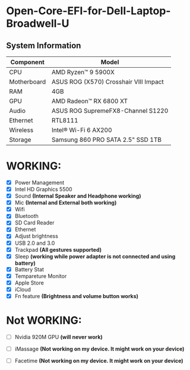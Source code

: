 # Open-Core-EFI-for-Dell-Laptop-Broadwell-U

## System Information

| **Component** | **Model**                             |
| ------------- | ------------------------------------- |
| CPU           | AMD Ryzen™ 9 5900X                    |
| Motherboard   | ASUS ROG (X570) Crosshair VIII Impact |
| RAM           | 4GB                                   |
| GPU           | AMD Radeon™ RX 6800 XT                |
| Audio         | ASUS ROG SupremeFX8-Channel S1220     |
| Ethernet      | RTL8111                               |
| Wireless      | Intel® Wi-Fi 6 AX200                  |
| Storage       | Samsung 860 PRO SATA 2.5" SSD 1TB     |

# WORKING:
- [x] Power Management
- [x] Intel HD Graphics 5500
- [x] Sound **(Internal Speaker and Headphone working)**
- [x] Mic **(Internal and External both working)**
- [x] Wifi
- [x] Bluetooth
- [x] SD Card Reader
- [x] Ethernet
- [x] Adjust brightness 
- [x] USB 2.0 and 3.0
- [x] Trackpad **(All gestures supported)**
- [x] Sleep  **(working while power adapter is not connected and using battery)**
- [x] Battery Stat 
- [x] Tempareture Monitor 
- [x] Apple Store 
- [x] iCloud 
- [x] Fn feature **(Brightness and volume button works)**

# Not WORKING:
- [ ] Nvidia 920M GPU   **(will never work)**
- [ ] iMassage **(Not working on my device. It might work on your device)**
- [ ] Facetime **(Not working on my device. It might work on your device)**

